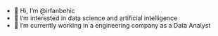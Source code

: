 - 👋 Hi, I’m @irfanbehic
- 👀 I’m interested in data science and artificial intelligence
- 🌱 I’m currently working in a engineering company as a Data Analyst

<!---
irfanbehic/irfanbehic is a ✨ special ✨ repository because its `README.md` (this file) appears on your GitHub profile.
You can click the Preview link to take a look at your changes.
--->
